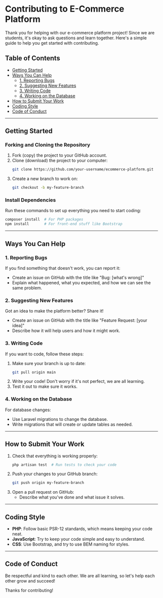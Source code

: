 
# Contributing to E-Commerce Platform 

Thank you for helping with our e-commerce platform project! Since we are students, it's okay to ask questions and learn together. Here's a simple guide to help you get started with contributing.

## Table of Contents
- [Getting Started](#getting-started)
- [Ways You Can Help](#ways-you-can-help)
  - [1. Reporting Bugs](#1-reporting-bugs)
  - [2. Suggesting New Features](#2-suggesting-new-features)
  - [3. Writing Code](#3-writing-code)
  - [4. Working on the Database](#4-working-on-the-database)
- [How to Submit Your Work](#how-to-submit-your-work)
- [Coding Style](#coding-style)
- [Code of Conduct](#code-of-conduct)

---

## Getting Started

### Forking and Cloning the Repository
1. Fork (copy) the project to your GitHub account.
2. Clone (download) the project to your computer:
   ```bash
   git clone https://github.com/your-username/ecommerce-platform.git
   ```
3. Create a new branch to work on:
   ```bash
   git checkout -b my-feature-branch
   ```

### Install Dependencies
Run these commands to set up everything you need to start coding:
```bash
composer install  # For PHP packages
npm install       # For front-end stuff like Bootstrap
```

---

## Ways You Can Help

### 1. Reporting Bugs
If you find something that doesn't work, you can report it:
- Create an issue on GitHub with the title like "Bug: [what's wrong]"
- Explain what happened, what you expected, and how we can see the same problem.

### 2. Suggesting New Features
Got an idea to make the platform better? Share it!
- Create an issue on GitHub with the title like "Feature Request: [your idea]"
- Describe how it will help users and how it might work.

### 3. Writing Code
If you want to code, follow these steps:
1. Make sure your branch is up to date:
   ```bash
   git pull origin main
   ```
2. Write your code! Don't worry if it's not perfect, we are all learning.
3. Test it out to make sure it works.

### 4. Working on the Database
For database changes:
- Use Laravel migrations to change the database.
- Write migrations that will create or update tables as needed.

---

## How to Submit Your Work

1. Check that everything is working properly:
   ```bash
   php artisan test  # Run tests to check your code
   ```
2. Push your changes to your GitHub branch:
   ```bash
   git push origin my-feature-branch
   ```
3. Open a pull request on GitHub:
   - Describe what you've done and what issue it solves.

---

## Coding Style

- **PHP**: Follow basic PSR-12 standards, which means keeping your code neat.
- **JavaScript**: Try to keep your code simple and easy to understand.
- **CSS**: Use Bootstrap, and try to use BEM naming for styles.

---

## Code of Conduct

Be respectful and kind to each other. We are all learning, so let's help each other grow and succeed!

Thanks for contributing!
